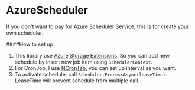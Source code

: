 AzureScheduler
==============

If you don't want to pay for Azure Scheduler Service, this is for create your own scheduler.

####How to set up
1. This library use [Azure Storage Extensions]( https://github.com/chaowlert/AzureStorageExtensions). So you can add new schedule by insert new job item using `SchedulerContext`. 
2. For CronJob, I use [NCronTab](https://code.google.com/p/ncrontab/), you can set up interval as you want.
3. To activate schedule, call `Scheduler.ProcessAsync(leaseTime)`. LeaseTime will prevent schedule from multiple call.
